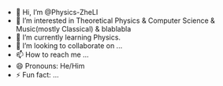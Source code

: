 - 👋 Hi, I’m @Physics-ZheLI
- 👀 I’m interested in Theoretical Physics & Computer Science & Music(mostly Classical) & blablabla
- 🌱 I’m currently learning Physics.
- 💞️ I’m looking to collaborate on ...
- 📫 How to reach me ...
- 😄 Pronouns: He/Him
- ⚡ Fun fact: ...

<!---
Physics-ZheLI/Physics-ZheLI is a ✨ special ✨ repository because its `README.md` (this file) appears on your GitHub profile.
You can click the Preview link to take a look at your changes.
--->
